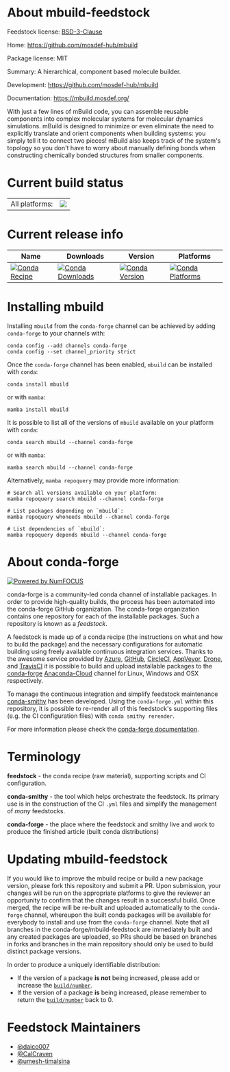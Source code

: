 About mbuild-feedstock
======================

Feedstock license: [BSD-3-Clause](https://github.com/conda-forge/mbuild-feedstock/blob/main/LICENSE.txt)

Home: https://github.com/mosdef-hub/mbuild

Package license: MIT

Summary: A hierarchical, component based molecule builder.

Development: https://github.com/mosdef-hub/mbuild

Documentation: https://mbuild.mosdef.org/

With just a few lines of mBuild code, you can assemble reusable components into
complex molecular systems for molecular dynamics simulations. mBuild is
designed to minimize or even eliminate the need to explicitly translate and
orient components when building systems: you simply tell it to connect two
pieces! mBuild also keeps track of the system's topology so you don't have to
worry about manually defining bonds when constructing chemically bonded
structures from smaller components.


Current build status
====================


<table><tr><td>All platforms:</td>
    <td>
      <a href="https://dev.azure.com/conda-forge/feedstock-builds/_build/latest?definitionId=9197&branchName=main">
        <img src="https://dev.azure.com/conda-forge/feedstock-builds/_apis/build/status/mbuild-feedstock?branchName=main">
      </a>
    </td>
  </tr>
</table>

Current release info
====================

| Name | Downloads | Version | Platforms |
| --- | --- | --- | --- |
| [![Conda Recipe](https://img.shields.io/badge/recipe-mbuild-green.svg)](https://anaconda.org/conda-forge/mbuild) | [![Conda Downloads](https://img.shields.io/conda/dn/conda-forge/mbuild.svg)](https://anaconda.org/conda-forge/mbuild) | [![Conda Version](https://img.shields.io/conda/vn/conda-forge/mbuild.svg)](https://anaconda.org/conda-forge/mbuild) | [![Conda Platforms](https://img.shields.io/conda/pn/conda-forge/mbuild.svg)](https://anaconda.org/conda-forge/mbuild) |

Installing mbuild
=================

Installing `mbuild` from the `conda-forge` channel can be achieved by adding `conda-forge` to your channels with:

```
conda config --add channels conda-forge
conda config --set channel_priority strict
```

Once the `conda-forge` channel has been enabled, `mbuild` can be installed with `conda`:

```
conda install mbuild
```

or with `mamba`:

```
mamba install mbuild
```

It is possible to list all of the versions of `mbuild` available on your platform with `conda`:

```
conda search mbuild --channel conda-forge
```

or with `mamba`:

```
mamba search mbuild --channel conda-forge
```

Alternatively, `mamba repoquery` may provide more information:

```
# Search all versions available on your platform:
mamba repoquery search mbuild --channel conda-forge

# List packages depending on `mbuild`:
mamba repoquery whoneeds mbuild --channel conda-forge

# List dependencies of `mbuild`:
mamba repoquery depends mbuild --channel conda-forge
```


About conda-forge
=================

[![Powered by
NumFOCUS](https://img.shields.io/badge/powered%20by-NumFOCUS-orange.svg?style=flat&colorA=E1523D&colorB=007D8A)](https://numfocus.org)

conda-forge is a community-led conda channel of installable packages.
In order to provide high-quality builds, the process has been automated into the
conda-forge GitHub organization. The conda-forge organization contains one repository
for each of the installable packages. Such a repository is known as a *feedstock*.

A feedstock is made up of a conda recipe (the instructions on what and how to build
the package) and the necessary configurations for automatic building using freely
available continuous integration services. Thanks to the awesome service provided by
[Azure](https://azure.microsoft.com/en-us/services/devops/), [GitHub](https://github.com/),
[CircleCI](https://circleci.com/), [AppVeyor](https://www.appveyor.com/),
[Drone](https://cloud.drone.io/welcome), and [TravisCI](https://travis-ci.com/)
it is possible to build and upload installable packages to the
[conda-forge](https://anaconda.org/conda-forge) [Anaconda-Cloud](https://anaconda.org/)
channel for Linux, Windows and OSX respectively.

To manage the continuous integration and simplify feedstock maintenance
[conda-smithy](https://github.com/conda-forge/conda-smithy) has been developed.
Using the ``conda-forge.yml`` within this repository, it is possible to re-render all of
this feedstock's supporting files (e.g. the CI configuration files) with ``conda smithy rerender``.

For more information please check the [conda-forge documentation](https://conda-forge.org/docs/).

Terminology
===========

**feedstock** - the conda recipe (raw material), supporting scripts and CI configuration.

**conda-smithy** - the tool which helps orchestrate the feedstock.
                   Its primary use is in the construction of the CI ``.yml`` files
                   and simplify the management of *many* feedstocks.

**conda-forge** - the place where the feedstock and smithy live and work to
                  produce the finished article (built conda distributions)


Updating mbuild-feedstock
=========================

If you would like to improve the mbuild recipe or build a new
package version, please fork this repository and submit a PR. Upon submission,
your changes will be run on the appropriate platforms to give the reviewer an
opportunity to confirm that the changes result in a successful build. Once
merged, the recipe will be re-built and uploaded automatically to the
`conda-forge` channel, whereupon the built conda packages will be available for
everybody to install and use from the `conda-forge` channel.
Note that all branches in the conda-forge/mbuild-feedstock are
immediately built and any created packages are uploaded, so PRs should be based
on branches in forks and branches in the main repository should only be used to
build distinct package versions.

In order to produce a uniquely identifiable distribution:
 * If the version of a package **is not** being increased, please add or increase
   the [``build/number``](https://docs.conda.io/projects/conda-build/en/latest/resources/define-metadata.html#build-number-and-string).
 * If the version of a package **is** being increased, please remember to return
   the [``build/number``](https://docs.conda.io/projects/conda-build/en/latest/resources/define-metadata.html#build-number-and-string)
   back to 0.

Feedstock Maintainers
=====================

* [@daico007](https://github.com/daico007/)
* [@CalCraven](https://github.com/CalCraven/)
* [@umesh-timalsina](https://github.com/umesh-timalsina/)

